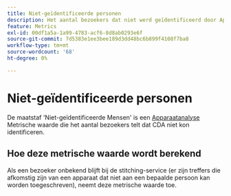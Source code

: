 ```yaml
---
title: Niet-geïdentificeerde personen
description: Het aantal bezoekers dat niet werd geïdentificeerd door Apparaatanalyse.
feature: Metrics
exl-id: 00df1a5a-1a99-4783-acf6-8d8ab0293e6f
source-git-commit: 7d5383e1ee3bee189d3dd48bc6b899f4108f7ba8
workflow-type: tm+mt
source-wordcount: '68'
ht-degree: 0%

---
```


# Niet-geïdentificeerde personen

De maatstaf &#39;Niet-geïdentificeerde Mensen&#39; is een [Apparaatanalyse](../cda/overview.md) Metrische waarde die het aantal bezoekers telt dat CDA niet kon identificeren.

## Hoe deze metrische waarde wordt berekend

Als een bezoeker onbekend blijft bij de stitching-service (er zijn treffers die afkomstig zijn van een apparaat dat niet aan een bepaalde persoon kan worden toegeschreven), neemt deze metrische waarde toe.

